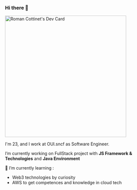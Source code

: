 ### Hi there 👋

<a href="https://app.daily.dev/rcottinet"><img src="https://api.daily.dev/devcards/f7583926fda346e89bc540c74f9cc839.png?r=wz7" width="400" alt="Roman Cottinet's Dev Card"/></a>

I'm 23, and I work at OUI.sncf as Software Engineer.

I’m currently working on FullStack project with **JS Framework & Technologies** and **Java Environment**


🌱 I’m currently learning :

- Web3 technologies by curiosity
- AWS to get competences and knowledge in cloud tech
<!--
**rcottinet/rcottinet** is a ✨ _special_ ✨ repository because its `README.md` (this file) appears on your GitHub profile.

Here are some ideas to get you started:

- 🔭 I’m currently working on ...
- 🌱 I’m currently learning ...
- 👯 I’m looking to collaborate on ...
- 🤔 I’m looking for help with ...
- 💬 Ask me about ...
- 📫 How to reach me: ...
- 😄 Pronouns: ...
- ⚡ Fun fact: ...
-->
